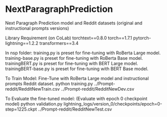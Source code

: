 # NextParagraphPrediction
Next Paragraph Prediction model and Reddit datasets (original and instructional prompts versions)


Library Requirement (on CoLab)
torchtext==0.8.0 torch==1.7.1 pytorch-lightning==1.2.2
transformers==3.4

In nsp folder:
training.py is preset for fine-tuning with RoBerta Large model.
training-base.py is preset for fine-tuning with RoBerta Base model.
trainingBERT.py is preset for fine-tuning with BERT Large model.
trainingBERT-base.py is preset for fine-tuning with BERT Base model.


To Train Model: Fine-Tune with RoBerta Large model and instructional prompts Reddit dataset.
python training.py ../Prompt-reddit/RedditNewTrain.csv ../Prompt-reddit/RedditNewDev.csv

To Evaluate the fine-tuned model: (Evaluate with epoch 0 checkpoint model)
python validation.py lightning_logs/version_0/checkpoints/epoch\=0-step\=1225.ckpt ../Prompt-reddit/RedditNewTest.csv
